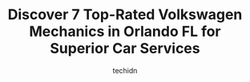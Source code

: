 ---
layout: ampstory
image: https://images.unsplash.com/photo-1532581140115-3e355d1ed1de?ixlib=rb-4.0.3&ixid=MnwxMjA3fDB8MHxwaG90by1wYWdlfHx8fGVufDB8fHx8&auto=format&fit=crop&w=640&h=853&q=80
author: techidn
featured: false
description: Trust your vehicles maintenance and repairs to the 7 best Volkswagen Mechanic in Orlando FL, USA. With their extensive experience, cutting-edge technology, and commitment to customer satisf
title: Discover 7 Top-Rated Volkswagen Mechanics in Orlando FL for Superior Car Services
cover:
   title: Discover 7 Top-Rated Volkswagen Mechanics in Orlando FL for Superior Car Services
   subtitle: Rickpate
   background: https://images.unsplash.com/photo-1532581140115-3e355d1ed1de?ixlib=rb-4.0.3&ixid=MnwxMjA3fDB8MHxwaG90by1wYWdlfHx8fGVufDB8fHx8&auto=format&fit=crop&w=640&h=853&q=80

pages: 
 - layout: thirds
   top: <h1>#1 Maitland Importers</h1>
   bottom: "<p>I had my AC compressor replaced and was 1/3 of what the dealer was charging. Ian was Great!!  Very knowledgeable and did not try and up-sell anything I didnt need.  My</p>"
   background: https://www.knot35.com/toplist/wp-content/uploads/2023/06/best-volkswagen-mechanic-1-in-orlando-fl-1685831699.jpeg
   backgroundblur: true
 - layout: thirds
   top: <h1>#2 Orlando Import Auto Specialists, Inc.</h1>
   bottom: "<p>2801 E South St, Orlando, FL 32803, United States</p>"
   background: https://www.knot35.com/toplist/wp-content/uploads/2023/06/best-volkswagen-mechanic-2-in-orlando-fl-1685831699.jpeg
   cta:
      link: https://www.knot35.com/toplist/discover-7-top-rated-volkswagen-mechanics-in-orlando-fl-for-superior-car-services/
      text: Discover 7 Top-Rated Volkswagen Mechanics in Orlando FL for Superior Car Services
 - layout: thirds
   top: <h1>#3 Dealer Service Alternative</h1>
   bottom: "<p>5305 E Colonial Dr, Orlando, FL 32807, United States</p>"
   background: https://www.knot35.com/toplist/wp-content/uploads/2023/06/best-volkswagen-mechanic-3-in-orlando-fl-1685831699.jpeg
   cta:
      link: https://www.knot35.com/toplist/discover-7-top-rated-volkswagen-mechanics-in-orlando-fl-for-superior-car-services/
      text: Discover 7 Top-Rated Volkswagen Mechanics in Orlando FL for Superior Car Services
 - layout: thirds
   top: <h1>#4 Royal Auto Repair</h1>
   bottom: "<p>504 S Orange Blossom Trl, Orlando, FL 32805, United States</p>"
   background: https://images.unsplash.com/photo-1609083590460-7b8cc0ca65f8?ixlib=rb-4.0.3&ixid=MnwxMjA3fDB8MHxwaG90by1wYWdlfHx8fGVufDB8fHx8&auto=format&fit=crop&w=640&h=853&q=80
   cta:
      link: https://www.knot35.com/toplist/discover-7-top-rated-volkswagen-mechanics-in-orlando-fl-for-superior-car-services/
      text: Discover 7 Top-Rated Volkswagen Mechanics in Orlando FL for Superior Car Services
 - layout: thirds
   top: <h1>#5 FS Tuning European Autowerks</h1>
   bottom: "<p>615 Commonwealth Ave, Orlando, FL 32803, United States</p>"
   background: https://images.unsplash.com/photo-1561679660-d00ee1e0dc8e?ixlib=rb-4.0.3&ixid=MnwxMjA3fDB8MHxwaG90by1wYWdlfHx8fGVufDB8fHx8&auto=format&fit=crop&w=640&h=853&q=80
   cta:
      link: https://www.knot35.com/toplist/discover-7-top-rated-volkswagen-mechanics-in-orlando-fl-for-superior-car-services/
      text: Discover 7 Top-Rated Volkswagen Mechanics in Orlando FL for Superior Car Services
 - layout: thirds
   top: <h1>#6 Luigies Auto Service</h1>
   bottom: "<p>616 W Michigan St, Orlando, FL 32805, United States</p>"
   background: https://images.unsplash.com/photo-1527067829737-402993088e6b?ixlib=rb-4.0.3&ixid=MnwxMjA3fDB8MHxwaG90by1wYWdlfHx8fGVufDB8fHx8&auto=format&fit=crop&w=640&h=853&q=80
   cta:
      link: https://www.knot35.com/toplist/discover-7-top-rated-volkswagen-mechanics-in-orlando-fl-for-superior-car-services/
      text: Discover 7 Top-Rated Volkswagen Mechanics in Orlando FL for Superior Car Services
 - layout: thirds
   top: <h1>#7 Hi Tech Orlando Auto Repair</h1>
   bottom: "<p>815 S Semoran Blvd, Orlando, FL 32807, United States</p>"
   background: https://images.unsplash.com/photo-1557672172-298e090bd0f1?ixlib=rb-4.0.3&ixid=MnwxMjA3fDB8MHxwaG90by1wYWdlfHx8fGVufDB8fHx8&auto=format&fit=crop&w=640&h=853&q=80
   cta:
      link: https://www.knot35.com/toplist/discover-7-top-rated-volkswagen-mechanics-in-orlando-fl-for-superior-car-services/
      text: Discover 7 Top-Rated Volkswagen Mechanics in Orlando FL for Superior Car Services
 - layout: thirds
   middle: Continue reading...
   background: https://images.unsplash.com/photo-1509114397022-ed747cca3f65?ixlib=rb-4.0.3&ixid=MnwxMjA3fDB8MHxwaG90by1wYWdlfHx8fGVufDB8fHx8&auto=format&fit=crop&w=640&h=853&q=80
   cta:
      link: https://www.knot35.com/toplist/discover-7-top-rated-volkswagen-mechanics-in-orlando-fl-for-superior-car-services/
      text: Discover 7 Top-Rated Volkswagen Mechanics in Orlando FL for Superior Car Services
      
---